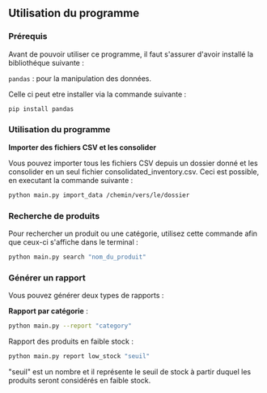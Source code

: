 
## Utilisation du programme 

### Prérequis 

Avant de pouvoir utiliser ce programme, il faut s'assurer d'avoir installé la bibliothéque suivante : 

`pandas`  : pour la manipulation des données. 

Celle ci peut etre installer via la commande suivante  : 

```bash
pip install pandas
```

### Utilisation du programme 

**Importer des fichiers CSV et les consolider**

Vous pouvez importer tous les fichiers CSV depuis un dossier donné et les consolider en un seul fichier consolidated_inventory.csv. 
Ceci est possible, en executant la commande suivante :

```bash
python main.py import_data /chemin/vers/le/dossier
```

### Recherche de produits

Pour rechercher un produit ou une catégorie, utilisez cette commande afin que ceux-ci s'affiche dans le terminal :

```bash
python main.py search "nom_du_produit"
```
### Générer un rapport

Vous pouvez générer deux types de rapports :

**Rapport par catégorie** :

```bash
python main.py --report "category"
```
Rapport des produits en faible stock :

```bash
python main.py report low_stock "seuil"
```
"seuil" est un nombre et il représente le seuil de stock à partir duquel les produits seront considérés en faible stock.

